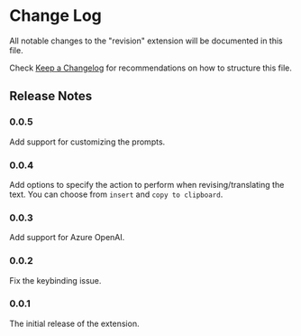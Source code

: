 # Change Log

All notable changes to the "revision" extension will be documented in this file.

Check [Keep a Changelog](http://keepachangelog.com/) for recommendations on how to structure this file.

## Release Notes

### 0.0.5

Add support for customizing the prompts.

### 0.0.4

Add options to specify the action to perform when revising/translating the text. You can choose from `insert` and `copy to clipboard`.

### 0.0.3

Add support for Azure OpenAI.

### 0.0.2

Fix the keybinding issue.

### 0.0.1

The initial release of the extension.
